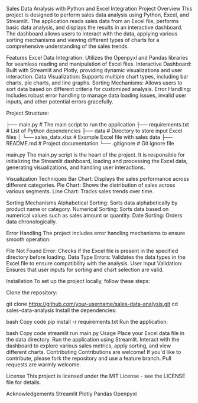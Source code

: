 Sales Data Analysis with Python and Excel Integration 
Project Overview
This project is designed to perform sales data analysis using Python, Excel, and Streamlit. The application reads sales data from an Excel file, performs basic data analysis, and displays the results in an interactive dashboard. The dashboard allows users to interact with the data, applying various sorting mechanisms and viewing different types of charts for a comprehensive understanding of the sales trends.

Features
Excel Data Integration: Utilizes the Openpyxl and Pandas libraries for seamless reading and manipulation of Excel files.
Interactive Dashboard: Built with Streamlit and Plotly, providing dynamic visualizations and user interaction.
Data Visualization: Supports multiple chart types, including bar charts, pie charts, and line graphs.
Sorting Mechanisms: Allows users to sort data based on different criteria for customized analysis.
Error Handling: Includes robust error handling to manage data loading issues, invalid user inputs, and other potential errors gracefully.

Project Structure:

├── main.py                  # The main script to run the application
├── requirements.txt         # List of Python dependencies
├── data                     # Directory to store input Excel files
│   └── sales_data.xlsx      # Example Excel file with sales data
├── README.md                # Project documentation
└── .gitignore               # Git ignore file

main.py
The main.py script is the heart of the project. It is responsible for initializing the Streamlit dashboard, loading and processing the Excel data, generating visualizations, and handling user interactions.

Visualization Techniques
Bar Chart: Displays the sales performance across different categories.
Pie Chart: Shows the distribution of sales across various segments.
Line Chart: Tracks sales trends over time.

Sorting Mechanisms
Alphabetical Sorting: Sorts data alphabetically by product name or category.
Numerical Sorting: Sorts data based on numerical values such as sales amount or quantity.
Date Sorting: Orders data chronologically.

Error Handling
The project includes error handling mechanisms to ensure smooth operation:

File Not Found Error: Checks if the Excel file is present in the specified directory before loading.
Data Type Errors: Validates the data types in the Excel file to ensure compatibility with the analysis.
User Input Validation: Ensures that user inputs for sorting and chart selection are valid.

Installation
To set up the project locally, follow these steps:

Clone the repository:

git clone https://github.com/your-username/sales-data-analysis.git
cd sales-data-analysis
Install the dependencies:

bash
Copy code
pip install -r requirements.txt
Run the application:

bash
Copy code
streamlit run main.py
Usage
Place your Excel data file in the data directory.
Run the application using Streamlit.
Interact with the dashboard to explore various sales metrics, apply sorting, and view different charts.
Contributing
Contributions are welcome! If you'd like to contribute, please fork the repository and use a feature branch. Pull requests are warmly welcome.

License
This project is licensed under the MIT License - see the LICENSE file for details.

Acknowledgements
Streamlit
Plotly
Pandas
Openpyxl
